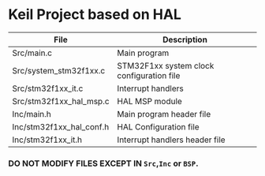 # Keil Project based on HAL

File|Description
-|-
Src/main.c                 |Main program
Src/system_stm32f1xx.c     |STM32F1xx system clock configuration file
Src/stm32f1xx_it.c         |Interrupt handlers 
Src/stm32f1xx_hal_msp.c    |HAL MSP module
Inc/main.h                 |Main program header file  
Inc/stm32f1xx_hal_conf.h   |HAL Configuration file
Inc/stm32f1xx_it.h         |Interrupt handlers header file

### DO NOT MODIFY FILES EXCEPT IN `Src`,`Inc` or `BSP`.